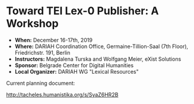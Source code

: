 # Toward TEI Lex-0 Publisher: A Workshop 

- **When:** December 16-17th, 2019
- **Where:** DARIAH Coordination Office, Germaine-Tillion-Saal (7th Floor), Friedrichstr. 191, Berlin
- **Instructors:** Magdalena Turska and Wolfgang Meier, eXist Solutions
- **Sponsor:** Belgrade Center for Digital Humanities
- **Local Organizer:** DARIAH WG "Lexical Resources"

Current planning document:

http://tacheles.humanistika.org/s/SyaZ6HR2B
